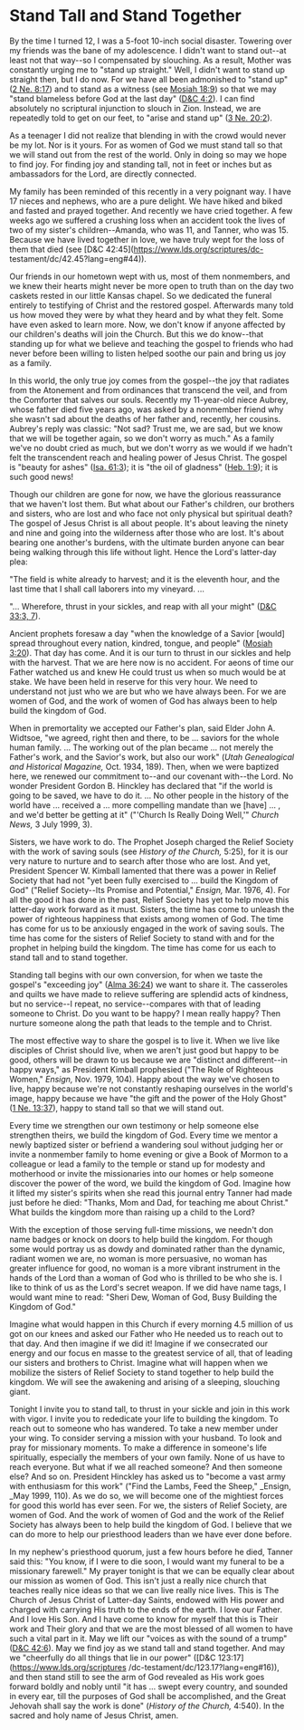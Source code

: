 # Stand Tall and Stand Together

By the time I turned 12, I was a 5-foot 10-inch social disaster. Towering over
my friends was the bane of my adolescence. I didn't want to stand out--at
least not that way--so I compensated by slouching. As a result, Mother was
constantly urging me to "stand up straight." Well, I didn't want to stand up
straight then, but I do now. For we have all been admonished to "stand up" ([2
Ne. 8:17](https://www.lds.org/scriptures/bofm/2-ne/8.17?lang=eng#16)) and to
stand as a witness (see [Mosiah
18:9](https://www.lds.org/scriptures/bofm/mosiah/18.9?lang=eng#8)) so that we
may "stand blameless before God at the last day" ([D&amp;C
4:2](https://www.lds.org/scriptures/dc-testament/dc/4.2?lang=eng#1)). I can
find absolutely no scriptural injunction to slouch in Zion. Instead, we are
repeatedly told to get on our feet, to "arise and stand up" ([3 Ne.
20:2](https://www.lds.org/scriptures/bofm/3-ne/20.2?lang=eng#1)).

As a teenager I did not realize that blending in with the crowd would never be
my lot. Nor is it yours. For as women of God we must stand tall so that we
will stand out from the rest of the world. Only in doing so may we hope to
find joy. For finding joy and standing tall, not in feet or inches but as
ambassadors for the Lord, are directly connected.

My family has been reminded of this recently in a very poignant way. I have 17
nieces and nephews, who are a pure delight. We have hiked and biked and fasted
and prayed together. And recently we have cried together. A few weeks ago we
suffered a crushing loss when an accident took the lives of two of my sister's
children--Amanda, who was 11, and Tanner, who was 15. Because we have lived
together in love, we have truly wept for the loss of them that died (see
[D&amp;C 42:45](https://www.lds.org/scriptures/dc-
testament/dc/42.45?lang=eng#44)).

Our friends in our hometown wept with us, most of them nonmembers, and we knew
their hearts might never be more open to truth than on the day two caskets
rested in our little Kansas chapel. So we dedicated the funeral entirely to
testifying of Christ and the restored gospel. Afterwards many told us how
moved they were by what they heard and by what they felt. Some have even asked
to learn more. Now, we don't know if anyone affected by our children's deaths
will join the Church. But this we do know--that standing up for what we
believe and teaching the gospel to friends who had never before been willing
to listen helped soothe our pain and bring us joy as a family.

In this world, the only true joy comes from the gospel--the joy that radiates
from the Atonement and from ordinances that transcend the veil, and from the
Comforter that salves our souls. Recently my 11-year-old niece Aubrey, whose
father died five years ago, was asked by a nonmember friend why she wasn't sad
about the deaths of her father and, recently, her cousins. Aubrey's reply was
classic: "Not sad? Trust me, we are sad, but we know that we will be together
again, so we don't worry as much." As a family we've no doubt cried as much,
but we don't worry as we would if we hadn't felt the transcendent reach and
healing power of Jesus Christ. The gospel is "beauty for ashes" ([Isa.
61:3](https://www.lds.org/scriptures/ot/isa/61.3?lang=eng#2)); it is "the oil
of gladness" ([Heb.
1:9](https://www.lds.org/scriptures/nt/heb/1.9?lang=eng#8)); it is such good
news!

Though our children are gone for now, we have the glorious reassurance that we
haven't lost them. But what about our Father's children, our brothers and
sisters, who are lost and who face not only physical but spiritual death? The
gospel of Jesus Christ is all about people. It's about leaving the ninety and
nine and going into the wilderness after those who are lost. It's about
bearing one another's burdens, with the ultimate burden anyone can bear being
walking through this life without light. Hence the Lord's latter-day plea:

"The field is white already to harvest; and it is the eleventh hour, and the
last time that I shall call laborers into my vineyard. ...

"... Wherefore, thrust in your sickles, and reap with all your might" ([D&amp;C
33:3, 7](https://www.lds.org/scriptures/dc-testament/dc/33.3%2C7?lang=eng#2)).

Ancient prophets foresaw a day "when the knowledge of a Savior [would] spread
throughout every nation, kindred, tongue, and people" ([Mosiah
3:20](https://www.lds.org/scriptures/bofm/mosiah/3.20?lang=eng#19)). That day
has come. And it is our turn to thrust in our sickles and help with the
harvest. That we are here now is no accident. For aeons of time our Father
watched us and knew He could trust us when so much would be at stake. We have
been held in reserve for this very hour. We need to understand not just who we
are but who we have always been. For we are women of God, and the work of
women of God has always been to help build the kingdom of God.

When in premortality we accepted our Father's plan, said Elder John A.
Widtsoe, "we agreed, right then and there, to be ... saviors for the whole human
family. ... The working out of the plan became ... not merely the Father's work,
and the Savior's work, but also our work" (_Utah Genealogical and Historical
Magazine,_ Oct. 1934, 189). Then, when we were baptized here, we renewed our
commitment to--and our covenant with--the Lord. No wonder President Gordon B.
Hinckley has declared that "if the world is going to be saved, we have to do
it. ... No other people in the history of the world have ... received a ... more
compelling mandate than we [have] ... , and we'd better be getting at it"
("'Church Is Really Doing Well,'" _Church News,_ 3 July 1999, 3).

Sisters, we have work to do. The Prophet Joseph charged the Relief Society
with the work of saving souls (see _History of the Church,_ 5:25), for it is
our very nature to nurture and to search after those who are lost. And yet,
President Spencer W. Kimball lamented that there was a power in Relief Society
that had not "yet been fully exercised to ... build the Kingdom of God" ("Relief
Society--Its Promise and Potential," _Ensign,_ Mar. 1976, 4). For all the good
it has done in the past, Relief Society has yet to help move this latter-day
work forward as it must. Sisters, the time has come to unleash the power of
righteous happiness that exists among women of God. The time has come for us
to be anxiously engaged in the work of saving souls. The time has come for the
sisters of Relief Society to stand with and for the prophet in helping build
the kingdom. The time has come for us each to stand tall and to stand
together.

Standing tall begins with our own conversion, for when we taste the gospel's
"exceeding joy" ([Alma
36:24](https://www.lds.org/scriptures/bofm/alma/36.24?lang=eng#23)) we want to
share it. The casseroles and quilts we have made to relieve suffering are
splendid acts of kindness, but no service--I repeat, no service--compares with
that of leading someone to Christ. Do you want to be happy? I mean really
happy? Then nurture someone along the path that leads to the temple and to
Christ.

The most effective way to share the gospel is to live it. When we live like
disciples of Christ should live, when we aren't just good but happy to be
good, others will be drawn to us because we are "distinct and different--in
happy ways," as President Kimball prophesied ("The Role of Righteous Women,"
_Ensign,_ Nov. 1979, 104). Happy about the way we've chosen to live, happy
because we're not constantly reshaping ourselves in the world's image, happy
because we have "the gift and the power of the Holy Ghost" ([1 Ne.
13:37](https://www.lds.org/scriptures/bofm/1-ne/13.37?lang=eng#36)), happy to
stand tall so that we will stand out.

Every time we strengthen our own testimony or help someone else strengthen
theirs, we build the kingdom of God. Every time we mentor a newly baptized
sister or befriend a wandering soul without judging her or invite a nonmember
family to home evening or give a Book of Mormon to a colleague or lead a
family to the temple or stand up for modesty and motherhood or invite the
missionaries into our homes or help someone discover the power of the word, we
build the kingdom of God. Imagine how it lifted my sister's spirits when she
read this journal entry Tanner had made just before he died: "Thanks, Mom and
Dad, for teaching me about Christ." What builds the kingdom more than raising
up a child to the Lord?

With the exception of those serving full-time missions, we needn't don name
badges or knock on doors to help build the kingdom. For though some would
portray us as dowdy and dominated rather than the dynamic, radiant women we
are, no woman is more persuasive, no woman has greater influence for good, no
woman is a more vibrant instrument in the hands of the Lord than a woman of
God who is thrilled to be who she is. I like to think of us as the Lord's
secret weapon. If we did have name tags, I would want mine to read: "Sheri
Dew, Woman of God, Busy Building the Kingdom of God."

Imagine what would happen in this Church if every morning 4.5 million of us
got on our knees and asked our Father who He needed us to reach out to that
day. And then imagine if we did it! Imagine if we consecrated our energy and
our focus en masse to the greatest service of all, that of leading our sisters
and brothers to Christ. Imagine what will happen when we mobilize the sisters
of Relief Society to stand together to help build the kingdom. We will see the
awakening and arising of a sleeping, slouching giant.

Tonight I invite you to stand tall, to thrust in your sickle and join in this
work with vigor. I invite you to rededicate your life to building the kingdom.
To reach out to someone who has wandered. To take a new member under your
wing. To consider serving a mission with your husband. To look and pray for
missionary moments. To make a difference in someone's life spiritually,
especially the members of your own family. None of us have to reach everyone.
But what if we all reached someone? And then someone else? And so on.
President Hinckley has asked us to "become a vast army with enthusiasm for
this work" ("Find the Lambs, Feed the Sheep," _Ensign, _May 1999, 110). As we
do so, we will become one of the mightiest forces for good this world has ever
seen. For we, the sisters of Relief Society, are women of God. And the work of
women of God and the work of the Relief Society has always been to help build
the kingdom of God. I believe that we can do more to help our priesthood
leaders than we have ever done before.

In my nephew's priesthood quorum, just a few hours before he died, Tanner said
this: "You know, if I were to die soon, I would want my funeral to be a
missionary farewell." My prayer tonight is that we can be equally clear about
our mission as women of God. This isn't just a really nice church that teaches
really nice ideas so that we can live really nice lives. This is The Church of
Jesus Christ of Latter-day Saints, endowed with His power and charged with
carrying His truth to the ends of the earth. I love our Father. And I love His
Son. And I have come to know for myself that this is Their work and Their
glory and that we are the most blessed of all women to have such a vital part
in it. May we lift our "voices as with the sound of a trump" ([D&amp;C
42:6](https://www.lds.org/scriptures/dc-testament/dc/42.6?lang=eng#5)). May we
find joy as we stand tall and stand together. And may we "cheerfully do all
things that lie in our power" ([D&amp;C 123:17](https://www.lds.org/scriptures
/dc-testament/dc/123.17?lang=eng#16)), and then stand still to see the arm of
God revealed as His work goes forward boldly and nobly until "it has ... swept
every country, and sounded in every ear, till the purposes of God shall be
accomplished, and the Great Jehovah shall say the work is done" (_History of
the Church,_ 4:540). In the sacred and holy name of Jesus Christ, amen.

